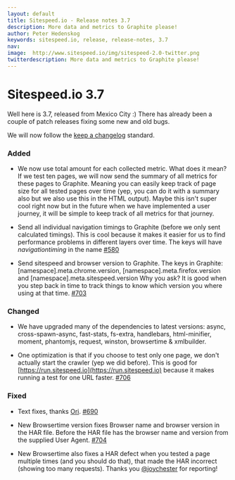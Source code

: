 ```yaml
---
layout: default
title: Sitespeed.io - Release notes 3.7
description: More data and metrics to Graphite please!
author: Peter Hedenskog
keywords: sitespeed.io, release, release-notes, 3.7
nav:
image:  http://www.sitespeed.io/img/sitespeed-2.0-twitter.png
twitterdescription: More data and metrics to Graphite please!
---
```


# Sitespeed.io 3.7
Well here is 3.7, released from Mexico City :) There has already been a couple of patch releases fixing some new and old bugs.

We will now follow the [keep a changelog](http://keepachangelog.com/) standard.

### Added

* We now use total amount for each collected metric. What does it mean? If we test ten pages, we will now send the summary of all metrics for these pages to Graphite. Meaning you can easily keep track of page size for all tested pages over time (yep, you can do it with a summary also but we also use this in the HTML output). Maybe this isn't super cool right now but in the future when we have implemented a user journey, it will be simple to keep track of all metrics for that journey.

* Send all individual navigation timings to Graphite (before we only sent calculated timings). This is cool because it makes it easier for us to find performance problems in different layers over time. The keys will have *navigationtiming* in the name  [#580](https://github.com/sitespeedio/sitespeed.io/issues/508)

* Send sitespeed and browser version to Graphite. The keys in Graphite: [namespace].meta.chrome.version, [namespace].meta.firefox.version and [namespace].meta.sitespeed.version Why you ask? It is good when you step back in time to track things to know which version you where using at that time. [#703](https://github.com/sitespeedio/sitespeed.io/issues/703)

### Changed
* We have upgraded many of the dependencies to latest versions: async, cross-spawn-async, fast-stats, fs-extra, handlebars, html-minifier, moment, phantomjs, request, winston, browsertime & xmlbuilder.

* One optimization is that if you choose to test only one page, we don't actually start the crawler (yep we did before). This is good for [https://run.sitespeed.io](https://run.sitespeed.io) because it makes running a test for one URL faster. [#706](https://github.com/sitespeedio/sitespeed.io/issues/706)

### Fixed
* Text fixes, thanks [Ori](@https://github.com/atdt). [#690](https://github.com/sitespeedio/sitespeed.io/issues/690)

* New Browsertime version fixes Browser name and browser version in the HAR file. Before the HAR file has the browser name and version from the supplied User Agent. [#704](https://github.com/sitespeedio/sitespeed.io/issues/704)

* New Browsertime also fixes a HAR defect when you tested a page multiple times (and you should do that), that made the HAR incorrect (showing too many requests). Thanks you [@joychester](https://github.com/joychester) for reporting!
